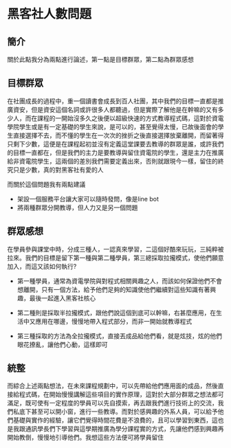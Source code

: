 # 黑客社人數問題

## 簡介
關於此點我分為兩點進行論述，第一點是目標群眾，第二點為群眾感想

## 目標群眾

在社團成長的過程中，重一個讀書會成長到百人社團，其中我們的目標一直都是推廣資安，但是資安這個名詞或許很多人都聽過，但是實際了解他是在幹嘛的又有多少人，而在課程的一開始沒多久之後便以超級快速的方式教導程式碼，這對於資電學院學生或是有一定基礎的學生來說，是可以的，甚至覺得太慢，已故後面會的學生直接選擇不去，而不懂的學生在一次次的挫折之後直接選擇放棄離開，而留著得只剩下少數，這便是在課程起初並沒有定義這堂課要去教導的群眾是誰，或許我們的目標一直都在，但是我們的主力是要教導與留住資電院的學生，還是主力在推廣給非資電院學生，這兩個的差別我們需要定義出來，否則就跟現今一樣，留住的終究只是少數，真的對黑客社有愛的人

而關於這個問題我有兩點建議

- 架設一個服務平台讓大家可以隨時發問，像是line bot
- 將兩種群眾分開教導，但人力又是另一個問題

## 群眾感想

在學員參與課堂中時，分成三種人，一認真來學習，二這個好酷來玩玩，三純粹被拉來。我們的目標是留下第一種與第二種學員，第三總採取拉攏模式，使他們願意加入，而這又該如何執行?

- 第一種學員，通常為資電學院與對程式相關興趣之人，而該如何保證他們不會想離開，只有一個方法，給予他們足夠的知識使他們繼續對這些知識有著興趣，最後一起進入黑客社核心

- 第二種則是採取半拉攏模式，跟他們說這個到底可以幹嘛，右甚麼應用，在生活中又應用在哪邊，慢慢地帶入程式部分，而非一開始就教導程式

- 第三種採取的方法為全拉攏模式，直接丟成品給他們看，就是炫技，炫的他們眼花撩亂，讓他們心動，這樣即可

## 統整

而綜合上述兩點想法，在未來課程規劃中，可以先帶給他們應用面的成品，然後直接給程式碼，在開始慢慢講解這些項目的實作原理，這對於大部分群眾之想法都可滿足，既可使有一定程度的學員可以先自摸索，再去跟我們進行技術上的交流，我們私底下甚至可以開小窗，進行一些教導。而對於感興趣的外系人員，可以給予他們基礎與實作的經驗，讓它們覺得時間花費是不浪費的，且可以學習到東西，這也是我跟通訊學長們下學習與這學期推廣為學分課程實的方式，先讓他們感到興趣再開始教倒，慢慢地引導他們。我想這些方法便可將學員留住
